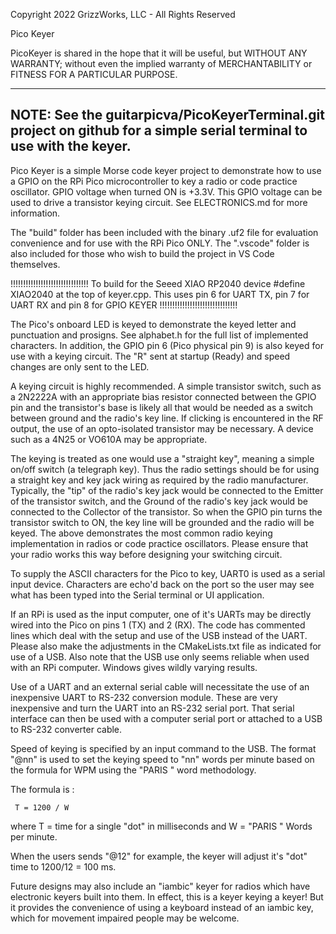 Copyright 2022 GrizzWorks, LLC - All Rights Reserved

Pico Keyer

PicoKeyer is shared in the hope that it will be useful,
but WITHOUT ANY WARRANTY; without even the implied warranty of
MERCHANTABILITY or FITNESS FOR A PARTICULAR PURPOSE.

------------------------------------------------------------------
NOTE: See the guitarpicva/PicoKeyerTerminal.git project
on github for a simple serial terminal to use with the keyer.
------------------------------------------------------------------

Pico Keyer is a simple Morse code keyer project to demonstrate
how to use a GPIO on the RPi Pico microcontroller to key a radio 
or code practice oscillator.  GPIO voltage when turned ON is +3.3V.
This GPIO voltage can be used to drive a transistor keying circuit.
See ELECTRONICS.md for more information.

The "build" folder has been included with the binary .uf2 file
for evaluation convenience and for use with the RPi Pico ONLY.
The ".vscode" folder is also included for those who wish to build 
the project in VS Code themselves.

!!!!!!!!!!!!!!!!!!!!!!!!!!!!!!!
To build for the Seeed XIAO RP2040 device #define XIAO2040 at 
the top of keyer.cpp.
This uses pin 6 for UART TX, pin 7 for UART RX and pin 8 for GPIO KEYER
!!!!!!!!!!!!!!!!!!!!!!!!!!!!!!!

The Pico's onboard LED is keyed to demonstrate the keyed letter 
and punctuation and prosigns.  See alphabet.h for the full list 
of implemented characters.  In addition, the GPIO pin 6 
(Pico physical pin 9) is also keyed for use with a keying circuit.
The "R" sent at startup (Ready) and speed changes are only sent 
to the LED.  

A keying circuit is highly recommended.  A simple transistor switch,
such as a 2N2222A with an appropriate bias resistor connected
between the GPIO pin and the transistor's base is likely all that
would be needed as a switch between ground and the radio's key 
line.  If clicking is encountered in the RF output, the use of 
an opto-isolated transistor may be necessary.  A device such as 
a 4N25 or VO610A may be appropriate.

The keying is treated as one would use a "straight key", meaning
a simple on/off switch (a telegraph key).  Thus the radio settings
should be for using a straight key and key jack wiring as
required by the radio manufacturer.  Typically, the "tip" of the 
radio's key jack would be connected to the Emitter of the transistor 
switch, and the Ground of the radio's key jack would be connected 
to the Collector of the transistor.  So when the GPIO pin turns
the transistor switch to ON, the key line will be grounded and
the radio will be keyed.  The above demonstrates the most common
radio keying implementation in radios or code practice oscillators.
Please ensure that your radio works this way before designing
your switching circuit.

To supply the ASCII characters for the Pico to key, UART0 is
used as a serial input device.  Characters are echo'd back on the
port so the user may see what has been typed into the Serial
terminal or UI application.

If an RPi is used as the input computer, one of it's UARTs may
be directly wired into the Pico on pins 1 (TX) and 2 (RX). The
code has commented lines which deal with the setup and use of
the USB instead of the UART.  Please also make the adjustments in
the CMakeLists.txt file as indicated for use of a USB.  Also note
that the USB use only seems reliable when used with an RPi
computer.  Windows gives wildly varying results.  

Use of a UART and an external serial cable will necessitate the
use of an inexpensive UART to RS-232 conversion module.  These
are very inexpensive and turn the UART into an RS-232 serial port.
That serial interface can then be used with a computer serial port
or attached to a USB to RS-232 converter cable.

Speed of keying is specified by an input command to the USB.
The format "@nn" is used to set the keying speed to "nn" words
per minute based on the formula for WPM using the "PARIS " word
methodology.  

The formula is :  

     T = 1200 / W

where T = time for a single "dot" in milliseconds and W = "PARIS " 
Words per minute.

When the users sends "@12" for example, the keyer will adjust it's
"dot" time to 1200/12 = 100 ms.

Future designs may also include an "iambic" keyer for radios 
which have electronic keyers built into them.  In effect, this 
is a keyer keying a keyer!  But it provides the convenience of 
using a keyboard instead of an iambic key, which for movement 
impaired people may be welcome.